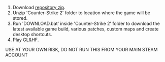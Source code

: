 1. Download [repository zip](https://github.com/lemeshovich/cs2-installer/archive/refs/heads/main.zip).
2. Unzip 'Counter-Strike 2' folder to location where the game will be stored.
3. Run 'DOWNLOAD.bat' inside 'Counter-Strike 2' folder to download the latest available game build, various patches, custom maps and create desktop shortcuts.
4. Play GL&HF.

USE AT YOUR OWN RISK, DO NOT RUN THIS FROM YOUR MAIN STEAM ACCOUNT
